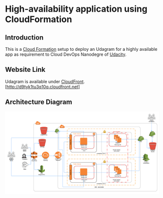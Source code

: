 # High-availability application using CloudFormation

## Introduction

This is a [Cloud Formation](https://kubernetes.io/) setup to deploy an Udagram for a highly available app as requirement to Cloud DevOps Nanodegre of [Udacity](https://www.udacity.com/).

## Website Link

Udagram is available under [CloudFront](http://d9tyk1tu3q10q.cloudfront.net).
[http://d9tyk1tu3q10q.cloudfront.net]

## Architecture Diagram
![Alt text](Diagram/Udagram.png)
